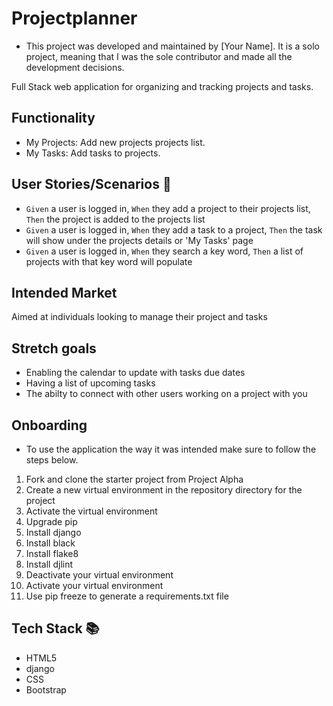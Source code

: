 # Projectplanner

- This project was developed and maintained by [Your Name]. It is a solo project, meaning that I was the sole contributor and made all the development decisions.


Full Stack web application for organizing and tracking projects and tasks.

## Functionality

- My Projects: Add new projects projects list.
- My Tasks: Add tasks to projects.

## User Stories/Scenarios :cucumber:

- `Given` a user is logged in, `When` they add a project to their projects list, `Then` the project is added to the projects list
- `Given` a user is logged in, `When` they add a task to a project, `Then` the task will show under the projects details or 'My Tasks' page
- `Given` a user is logged in, `When` they search a key word, `Then` a list of projects with that key word will populate

## Intended Market

Aimed at individuals looking to manage their project and tasks

## Stretch goals

- Enabling the calendar to update with tasks due dates 
- Having a list of upcoming tasks 
- The abilty to connect with other users working on a project with you 

## Onboarding

- To use the application the way it was intended make sure to follow the steps below.

1. Fork and clone the starter project from Project Alpha 
2. Create a new virtual environment in the repository directory for the project
3. Activate the virtual environment
4. Upgrade pip
5. Install django
6. Install black
7. Install flake8
8. Install djlint
9. Deactivate your virtual environment
10. Activate your virtual environment
11. Use pip freeze to generate a requirements.txt file

## Tech Stack :books:

- HTML5
- django
- CSS
- Bootstrap

